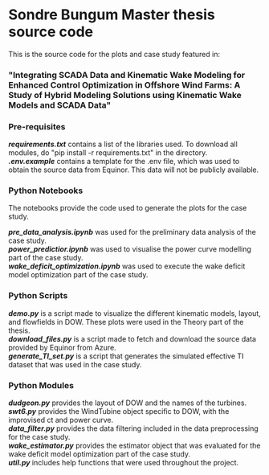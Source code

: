 # Sondre Bungum Master thesis source code
This is the source code for the plots and case study featured in:
### "Integrating SCADA Data and Kinematic Wake Modeling for Enhanced Control Optimization in Offshore Wind Farms: A Study of Hybrid Modeling Solutions using Kinematic Wake Models and SCADA Data"

### Pre-requisites
**_requirements.txt_** contains a list of the libraries used. To download all modules, do "pip install -r requirements.txt" in the directory.\
**_.env.example_** contains a template for the .env file, which was used to obtain the source data from Equinor. This data will not be publicly available.

### Python Notebooks
The notebooks provide the code used to generate the plots for the case study. 

**_pre_data_analysis.ipynb_** was used for the preliminary data analysis of the case study.\
_**power_predictior.ipynb**_ was used to visualise the power curve modelling part of the case study.\
**_wake_deficit_optimization.ipynb_** was used to execute the wake deficit model optimization part of the case study.
### Python Scripts

_**demo.py**_ is a script made to visualize the different kinematic models, layout, and flowfields in DOW. These plots were used in the Theory part of the thesis.\
**_download_files.py_** is a script made to fetch and download the source data provided by Equinor from Azure.\
_**generate_TI_set.py**_ is a script that generates the simulated effective TI dataset that was used in the case study.

### Python Modules

_**dudgeon.py**_ provides the layout of DOW and the names of the turbines.\
_**swt6.py**_  provides the WindTubine object specific to DOW, with the improvised ct and power curve.\
_**data_filter.py**_  provides the data filtering included in the data preprocessing for the case study.\
_**wake_estimator.py**_ provides the estimator object that was evaluated for the wake deficit model optimization part of the case study.\
_**util.py**_ includes help functions that were used throughout the project.
